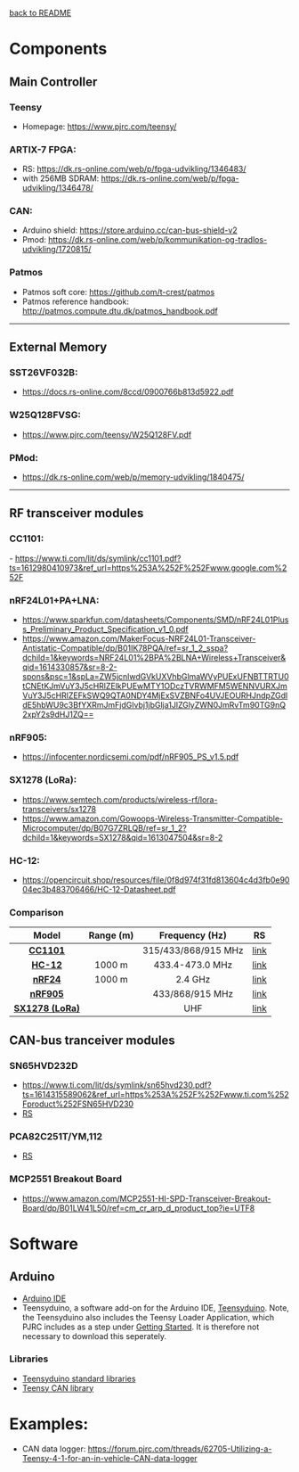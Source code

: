 [back to README](../README.md)
# Components

## Main Controller

### Teensy
- Homepage: https://www.pjrc.com/teensy/

### ARTIX-7 FPGA:
- RS: https://dk.rs-online.com/web/p/fpga-udvikling/1346483/
- with 256MB SDRAM: https://dk.rs-online.com/web/p/fpga-udvikling/1346478/

### CAN:
- Arduino shield: https://store.arduino.cc/can-bus-shield-v2
- Pmod: https://dk.rs-online.com/web/p/kommunikation-og-tradlos-udvikling/1720815/

### Patmos
- Patmos soft core: https://github.com/t-crest/patmos
- Patmos reference handbook: http://patmos.compute.dtu.dk/patmos_handbook.pdf

---

## External Memory
### SST26VF032B: 
* https://docs.rs-online.com/8ccd/0900766b813d5922.pdf
### W25Q128FVSG: 
* https://www.pjrc.com/teensy/W25Q128FV.pdf
### PMod:
* https://dk.rs-online.com/web/p/memory-udvikling/1840475/
---

## RF transceiver modules
### CC1101: 
*-* https://www.ti.com/lit/ds/symlink/cc1101.pdf?ts=1612980410973&ref_url=https%253A%252F%252Fwww.google.com%252F
### nRF24L01+PA+LNA: 
* https://www.sparkfun.com/datasheets/Components/SMD/nRF24L01Pluss_Preliminary_Product_Specification_v1_0.pdf
* https://www.amazon.com/MakerFocus-NRF24L01-Transceiver-Antistatic-Compatible/dp/B01IK78PQA/ref=sr_1_2_sspa?dchild=1&keywords=NRF24L01%2BPA%2BLNA+Wireless+Transceiver&qid=1614330857&sr=8-2-spons&psc=1&spLa=ZW5jcnlwdGVkUXVhbGlmaWVyPUExUFNBTTRTU0tCNEtKJmVuY3J5cHRlZElkPUEwMTY1ODczTVRWMFM5WENNVURXJmVuY3J5cHRlZEFkSWQ9QTA0NDY4MjExSVZBNFo4UVJEOURHJndpZGdldE5hbWU9c3BfYXRmJmFjdGlvbj1jbGlja1JlZGlyZWN0JmRvTm90TG9nQ2xpY2s9dHJ1ZQ==
### nRF905: 
* https://infocenter.nordicsemi.com/pdf/nRF905_PS_v1.5.pdf
### SX1278 (LoRa):
* https://www.semtech.com/products/wireless-rf/lora-transceivers/sx1278
* https://www.amazon.com/Gowoops-Wireless-Transmitter-Compatible-Microcomputer/dp/B07G7ZRLQB/ref=sr_1_2?dchild=1&keywords=SX1278&qid=1613047504&sr=8-2
### HC-12: 
* https://opencircuit.shop/resources/file/0f8d974f31fd813604c4d3fb0e9004ec3b483706466/HC-12-Datasheet.pdf

### Comparison
| Model | Range (m) | Frequency (Hz) | RS |
|:-----:|:---------:|:--------------:|:--:|
| **[CC1101](https://www.ti.com/lit/ds/symlink/cc1101.pdf?ts=1612980410973&ref_url=https%253A%252F%252Fwww.google.com%252F)** | | 315/433/868/915 MHz | [link](https://dk.rs-online.com/web/p/rf-ic-er/9212971/) |
| **[HC-12](https://opencircuit.shop/resources/file/0f8d974f31fd813604c4d3fb0e9004ec3b483706466/HC-12-Datasheet.pdf)** | 1000 m | 433.4-473.0 MHz | [link]() | 
| **[nRF24](https://www.sparkfun.com/datasheets/Components/SMD/nRF24L01Pluss_Preliminary_Product_Specification_v1_0.pdf)** | 1000 m | 2.4 GHz | [link](https://dk.rs-online.com/web/p/rf-ic-er/8855748/) |
| **[nRF905](https://infocenter.nordicsemi.com/pdf/nRF905_PS_v1.5.pdf)** | | 433/868/915 MHz | [link](https://dk.rs-online.com/web/p/rf-ic-er/8855794/) |
| **[SX1278 (LoRa)](https://semtech.my.salesforce.com/sfc/p/#E0000000JelG/a/2R0000001Rc1/QnUuV9TviODKUgt_rpBlPz.EZA_PNK7Rpi8HA5..Sbo)** | | UHF | [link]() |

## CAN-bus tranceiver modules
### SN65HVD232D
* https://www.ti.com/lit/ds/symlink/sn65hvd230.pdf?ts=1614315589062&ref_url=https%253A%252F%252Fwww.ti.com%252Fproduct%252FSN65HVD230
* [RS](https://dk.rs-online.com/web/p/can-interface-ic-er/4619771/)
### PCA82C251T/YM,112
* [RS](https://dk.rs-online.com/web/p/can-transceivere/7974709/)
### MCP2551 Breakout Board
* https://www.amazon.com/MCP2551-HI-SPD-Transceiver-Breakout-Board/dp/B01LW41L50/ref=cm_cr_arp_d_product_top?ie=UTF8
# Software
## Arduino
* [Arduino IDE](https://www.arduino.cc/en/software)
* Teensyduino, a software add-on for the Arduino IDE, [Teensyduino](https://www.pjrc.com/teensy/td_download.html). Note, the Teensyduino also includes the Teensy Loader Application, which PJRC includes as a step under [Getting Started](https://www.pjrc.com/teensy/loader.html). It is therefore not necessary to download this seperately.
### Libraries
* [Teensyduino standard libraries](https://www.pjrc.com/teensy/td_libs.html)
* [Teensy CAN library](https://github.com/pierremolinaro/acan-t4)

# Examples:
 - CAN data logger: https://forum.pjrc.com/threads/62705-Utilizing-a-Teensy-4-1-for-an-in-vehicle-CAN-data-logger

